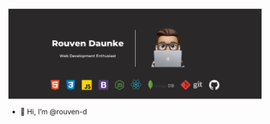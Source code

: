 ![Banner](https://github.com/rouven-d/rouven-d/blob/main/Github%20Readme%20banner.png)
- 👋 Hi, I’m @rouven-d
